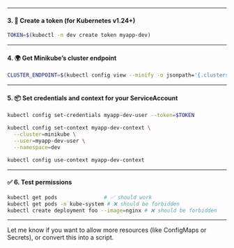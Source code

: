 

---

#### 3. 🔐 Create a token (for Kubernetes v1.24+)

```bash
TOKEN=$(kubectl -n dev create token myapp-dev)
```

---

#### 4. 🌍 Get Minikube’s cluster endpoint

```bash
CLUSTER_ENDPOINT=$(kubectl config view --minify -o jsonpath='{.clusters[0].cluster.server}')
```

---

#### 5. 📦 Set credentials and context for your ServiceAccount

```bash
kubectl config set-credentials myapp-dev-user --token=$TOKEN

kubectl config set-context myapp-dev-context \
  --cluster=minikube \
  --user=myapp-dev-user \
  --namespace=dev

kubectl config use-context myapp-dev-context
```

---

#### ✅ 6. Test permissions

```bash
kubectl get pods               # ✅ should work
kubectl get pods -n kube-system # ❌ should be forbidden
kubectl create deployment foo --image=nginx # ❌ should be forbidden
```

---

Let me know if you want to allow more resources (like ConfigMaps or Secrets), or convert this into a script.
